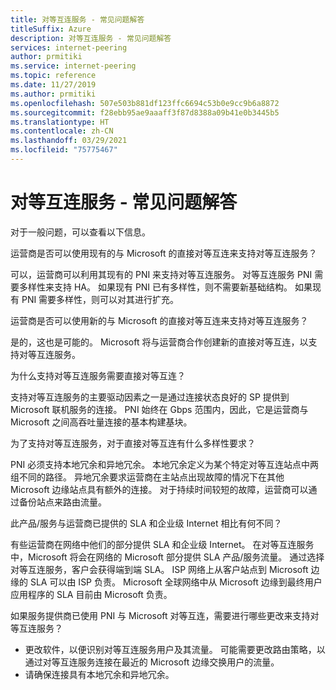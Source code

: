 ```yaml
---
title: 对等互连服务 - 常见问题解答
titleSuffix: Azure
description: 对等互连服务 - 常见问题解答
services: internet-peering
author: prmitiki
ms.service: internet-peering
ms.topic: reference
ms.date: 11/27/2019
ms.author: prmitiki
ms.openlocfilehash: 507e503b881df123ffc6694c53b0e9cc9b6a8872
ms.sourcegitcommit: f28ebb95ae9aaaff3f87d8388a09b41e0b3445b5
ms.translationtype: HT
ms.contentlocale: zh-CN
ms.lasthandoff: 03/29/2021
ms.locfileid: "75775467"
---
```

# <a name="peering-service---faqs"></a>对等互连服务 - 常见问题解答

对于一般问题，可以查看以下信息。

运营商是否可以使用现有的与 Microsoft 的直接对等互连来支持对等互连服务？

可以，运营商可以利用其现有的 PNI 来支持对等互连服务。 对等互连服务 PNI 需要多样性来支持 HA。 如果现有 PNI 已有多样性，则不需要新基础结构。 如果现有 PNI 需要多样性，则可以对其进行扩充。

运营商是否可以使用新的与 Microsoft 的直接对等互连来支持对等互连服务？

是的，这也是可能的。 Microsoft 将与运营商合作创建新的直接对等互连，以支持对等互连服务。  

为什么支持对等互连服务需要直接对等互连？

支持对等互连服务的主要驱动因素之一是通过连接状态良好的 SP 提供到 Microsoft 联机服务的连接。 PNI 始终在 Gbps 范围内，因此，它是运营商与 Microsoft 之间高吞吐量连接的基本构建基块。

为了支持对等互连服务，对于直接对等互连有什么多样性要求？

PNI 必须支持本地冗余和异地冗余。 本地冗余定义为某个特定对等互连站点中两组不同的路径。 异地冗余要求运营商在主站点出现故障的情况下在其他 Microsoft 边缘站点具有额外的连接。 对于持续时间较短的故障，运营商可以通过备份站点来路由流量。

此产品/服务与运营商已提供的 SLA 和企业级 Internet 相比有何不同？

有些运营商在网络中他们的部分提供 SLA 和企业级 Internet。 在对等互连服务中，Microsoft 将会在网络的 Microsoft 部分提供 SLA 产品/服务流量。 通过选择对等互连服务，客户会获得端到端 SLA。 ISP 网络上从客户站点到 Microsoft 边缘的 SLA 可以由 ISP 负责。 Microsoft 全球网络中从 Microsoft 边缘到最终用户应用程序的 SLA 目前由 Microsoft 负责。

如果服务提供商已使用 PNI 与 Microsoft 对等互连，需要进行哪些更改来支持对等互连服务？

* 更改软件，以便识别对等互连服务用户及其流量。 可能需要更改路由策略，以通过对等互连服务连接在最近的 Microsoft 边缘交换用户的流量。
* 请确保连接具有本地冗余和异地冗余。
